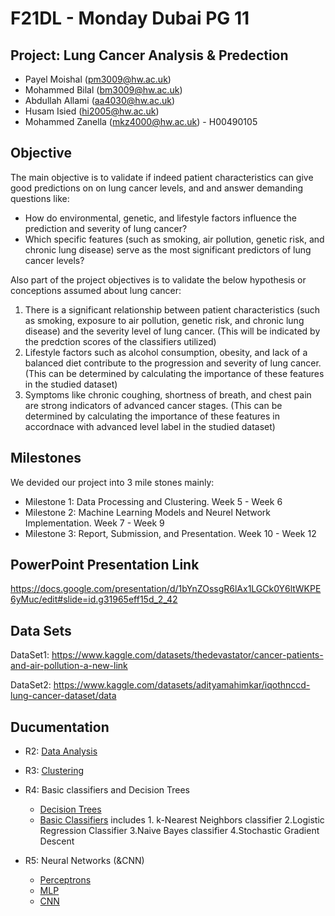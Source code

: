 # F21DL - Monday Dubai PG 11
## Project: Lung Cancer Analysis & Predection ##

- Payel Moishal (pm3009@hw.ac.uk)
- Mohammed Bilal (bm3009@hw.ac.uk)
- Abdullah Allami (aa4030@hw.ac.uk)
- Husam Isied (hi2005@hw.ac.uk)
- Mohammed Zanella (mkz4000@hw.ac.uk) - H00490105

## Objective ##
The main objective is to validate if indeed patient characteristics can give good predictions on on lung cancer levels, and and answer demanding questions like:
- How do environmental, genetic, and lifestyle factors influence the prediction and severity of lung cancer?
- Which specific features (such as smoking, air pollution, genetic risk, and chronic lung disease) serve as the most significant predictors of lung cancer levels?

Also part of the project objectives is to validate the below hypothesis or conceptions assumed about lung cancer:
1. There is a significant relationship between patient characteristics (such as smoking, exposure to air pollution, genetic risk, and chronic lung disease) and the severity level of lung cancer. (This will be indicated by the predction scores of the classifiers utilized)
2. Lifestyle factors such as alcohol consumption, obesity, and lack of a balanced diet contribute to the progression and severity of lung cancer. (This can be determined by calculating the importance of these features in the studied dataset)
3. Symptoms like chronic coughing, shortness of breath, and chest pain are strong indicators of advanced cancer stages. (This can be determined by calculating the importance of these features in accordnace with advanced level label in the studied dataset)


## Milestones ##
We devided our project into 3 mile stones mainly:
- Milestone 1: Data Processing and Clustering. Week 5 - Week 6
- Milestone 2: Machine Learning Models and Neurel Network Implementation. Week 7 - Week 9
- Milestone 3: Report, Submission, and Presentation. Week 10  - Week 12

## PowerPoint Presentation Link ##

https://docs.google.com/presentation/d/1bYnZOssgR6lAx1LGCk0Y6ltWKPE6yMuc/edit#slide=id.g31965eff15d_2_42

## Data Sets ##

DataSet1:  https://www.kaggle.com/datasets/thedevastator/cancer-patients-and-air-pollution-a-new-link

DataSet2:  https://www.kaggle.com/datasets/adityamahimkar/iqothnccd-lung-cancer-dataset/data

## Ducumentation ##

- R2: <a href="https://github.com/mkz4000/Mon_Dubai_PG_11/blob/main/Notebooks/DataAnalysis.ipynb" target="_blank">Data Analysis</a>

- R3: <a href="https://github.com/mkz4000/Mon_Dubai_PG_11/blob/main/Notebooks/Clustering.ipynb" _target="blank">Clustering</a>

- R4: Basic classifiers and Decision Trees
  - <a href="https://github.com/mkz4000/Mon_Dubai_PG_11/blob/main/Notebooks/DecisionTrees.ipynb" _target="blank">Decision Trees</a>
  - <a href="https://github.com/mkz4000/Mon_Dubai_PG_11/blob/main/Notebooks/BasicClassifiers.ipynb" _target="blank">Basic Classifiers</a>
  includes 1. k-Nearest Neighbors classifier 2.Logistic Regression Classifier 3.Naive Bayes classifier 4.Stochastic Gradient Descent 

- R5: Neural Networks (&CNN)
  - <a href="https://github.com/mkz4000/Mon_Dubai_PG_11/blob/main/Notebooks/Perceptron.ipynb" _target="blank">Perceptrons</a>
  - <a href="https://github.com/mkz4000/Mon_Dubai_PG_11/blob/main/Notebooks/MLP.ipynb" _target="blank">MLP</a>
  - <a href="https://github.com/mkz4000/Mon_Dubai_PG_11/blob/main/Notebooks/CNN.ipynb" _target="blank">CNN</a>
